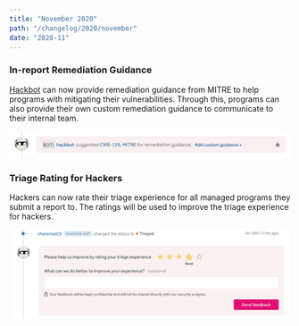 ```yaml
---
title: "November 2020"
path: "/changelog/2020/november"
date: "2020-11"
---
```


### In-report Remediation Guidance
[Hackbot](/programs/hackbot.html) can now provide remediation guidance from MITRE to help programs with mitigating their vulnerabilities. Through this, programs can also provide their own custom remediation guidance to communicate to their internal team.

![remediation guidance](./images/nov_2020_remediation_guidance.png)

### Triage Rating for Hackers
Hackers can now rate their triage experience for all managed programs they submit a report to. The ratings will be used to improve the triage experience for hackers.

![hacker triage rating](./images/nov_2020_hacker_triage_rating.png)
